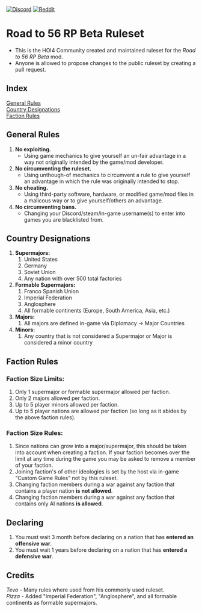 [<img src="https://img.shields.io/discord/183787140671471616?label=Discord&logo=discord&style=social" alt="Discord"/>](https://discord.gg/hoi4)
[<img src="https://img.shields.io/reddit/subreddit-subscribers/Hearts_Of_Iron_IV_COM?label=Reddit&logo=reddit&logoColor=%23FF4500&style=social" alt="Reddit" >](https://www.reddit.com/r/Hearts_Of_Iron_IV_COM/)

# Road to 56 RP Beta Ruleset
- This is the HOI4 Community created and maintained ruleset for the *Road to 56 RP Beta* mod.
- Anyone is allowed to propose changes to the public ruleset by creating a pull request.

## Index
[General Rules](#general-rules)  
[Country Designations](#country-designations)  
[Faction Rules](#faction-rules)  

## General Rules
1. **No exploiting.**
   - Using game mechanics to give yourself an un-fair advantage in a way not originally intended by the game/mod developer.
2. **No circumventing the ruleset.**
   - Using unthough-of mechanics to circumvent a rule to give yourself an advantage in which the rule was originally intended to stop. 
3. **No cheating.**
   - Using third-party software, hardware, or modified game/mod files in a malicous way or to give yourself/others an advantage.
4. **No circumventing bans.**
   - Changing your Discord/steam/in-game username(s) to enter into games you are blacklisted from.

## Country Designations
1. **Supermajors:**
   1. United States
   1. Germany
   1. Soviet Union
   1. Any nation with over 500 total factories
1. **Formable Supermajors:**
   1. Franco Spanish Union
   1. Imperial Federation
   1. Anglosphere
   1. All formable continents (Europe, South America, Asia, etc.)
1. **Majors:**
   1. All majors are defined in-game via Diplomacy -> Major Countries
1. **Minors:**
   1. Any country that is not considered a Supermajor or Major is considered a minor country

## Faction Rules

### Faction Size Limits:
1. Only 1 supermajor or formable supermajor allowed per faction.
1. Only 2 majors allowed per faction.
1. Up to 5 player minors allowed per faction.
1. Up to 5 player nations are allowed per faction (so long as it abides by the above faction rules).

### Faction Size Rules:
1. Since nations can grow into a major/supermajor, this should be taken into account when creating a faction. If your faction becomes over the limit at any time during the game you may be asked to remove a member of your faction.
1. Joining faction's of other ideologies is set by the host via in-game "Custom Game Rules" not by this ruleset.
1. Changing faction members during a war against any faction that contains a player nation **is not allowed**.
1. Changing faction members during a war against any faction that contains only AI nations **is allowed**.

## Declaring
1. You must wait 3 month before declaring on a nation that has **entered an offensive war**.  
2. You must wait 1 years before declaring on a nation that has **entered a defensive war**.  

## Credits
*Tevo* - Many rules where used from his commonly used ruleset.  
*Pizza* - Added "Imperial Federation", "Anglosphere", and all formable continents as formable supermajors.  